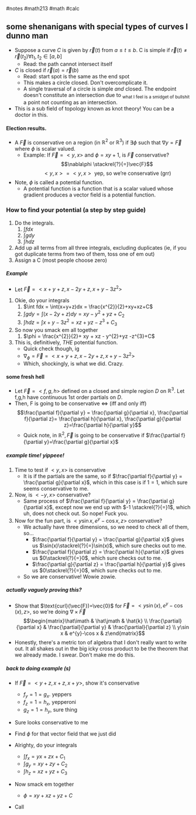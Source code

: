 #notes #math213 #math #calc



## some shenanigans with special types of curves I dunno man
- Suppose a curve $C$ is given by $\vec{r}(t)$ from $a \leq t \leq b$. C is simple if $\vec{r}(t)\neq \vec{r}(t_{2})\forall t_{1},t_{2}\in[a,b]$ 
	- Read: the path cannot intersect itself
- $C$ is closed if $\vec{r}(a)=\vec{r}(b)$ 
	- Read: start spot is the same as the end spot
	- This makes a circle closed. Don't overcomplicate it.
	- A single traversal of a circle is simple *and* closed. The endpoint doesn't constitute an intersection due to <sub>what I feel is a smidget of bullshit</sub> a point not counting as an intersection.
- This is a sub field of topology known as knot theory! You can be a doctor in this.

#### Election results.
- A $\vec{F}$ is conservative on a region (in $\mathbb{R}^{2}$ or $\mathbb{R}^{3}$) if $\exists\phi$ such that $\nabla y = \vec{F}$  where $\phi$ is scalar valued.
	- Example: If $\vec{F}=<y,x>$ and $\phi=xy+1$, is $\vec{F}$ conservative?
	$$\nabla\phi \stackrel{?}{=}\vec{F}$$$$<y,x>=<y,x> \text{ yep, so we're conservative (grr)}$$
- Note, $\phi$ is called a potential function.
	- A potential function is a function that is a scalar valued whose gradient produces a vector field is a potential function.

### How to find your potential (a step by step guide)
1. Do the integrals.
	1. $\int fdx$
	2. $\int gdy$
	3. $\int h dz$
2. Add up all terms from all three integrals, excluding duplicates (ie, if you got duplicate terms from two of them, toss one of em out)
3. Assign a C (most people choose zero)

##### Example
- Let $\vec{F}=<x+y+z,x-2y+z,x+y-3z^{2}>$
1. Okie, do your integrals
	1. $\int fdx = \int(x+y+z)dx = \frac{x^{2}}{2}+xy+xz+C$ 
	2. $\int gdy = \int (x-2y+z)dy = xy - y^{2}+yz+C_{2}$
	3. $\int hdz = \int x+y -3z^{2}= xz + yz -z^{3}+C_{3}$
2. So now you smack em all together
	1. $\phi = \frac{x^{2}}{2}+ xy + xz - y^{2}+yz -z^{3}+C$
3. This is, definitively, *THE* potential function.
	-  Quick check though, ig
	- $\nabla_{\phi}=\vec{F} =<x+y+z,x-2y+z,x+y-3z^{2}>$
	- Which, shockingly, is what we did. Crazy.
#### some fresh hell
- Let $\vec{F}=<f,g,h>$ defined on a closed and simple region $D$ on $\mathbb{R}^{3}$. Let f,g,h have continuous 1st order partials on $D$. 
- Then, F is going to be conservative $\iff$ (iff and only iff) $$\frac{\partial f}{\partial y} = \frac{\partial g}{\partial x}, \frac{\partial f}{\partial z}= \frac{\partial h}{\partial x}, \frac{\partial g}{\partial z}=\frac{\partial h}{\partial y}$$
	- Quick note, in $\mathbb{R}^{2},\vec{F}$ is going to be conservative if $\frac{\partial f}{\partial y}=\frac{\partial g}{\partial x}$

##### example time! yippeee!
1. Time to test if $<y,x>$ is conservative
	- It is if the partials are the same, so if $\frac{\partial f}{\partial y} = \frac{\partial g}{\partial x}$, which in this case is if $1=1$, which sure seems conservative to me.
2. Now, is $<-y,x>$ conservative?
	- Same process of $\frac{\partial f}{\partial y} = \frac{\partial g}{\partial x}$, except now we end up with $-1 \stackrel{?}{=}1$, which uh, does not check out. So nope! Fuck you.
3. Now for the fun part, is $<y\sin x, e^{y}-\cos x, z>$ conservative?
	- We actually have three dimensions, so we need to check all of them, so...
		- $\frac{\partial f}{\partial y} = \frac{\partial g}{\partial x}$ gives us $\sin(x)\stackrel{?}{=}\sin(x)$, which sure checks out to me.
		- $\frac{\partial f}{\partial z} = \frac{\partial h}{\partial x}$ gives us $0\stackrel{?}{=}0$, which sure checks out to me.
		- $\frac{\partial g}{\partial z} = \frac{\partial h}{\partial y}$ gives us $0\stackrel{?}{=}0$, which sure checks out to me.
	- So we are conservative! Wowie zowie.
##### actually vaguely proving this?
- Show that $\text{curl}(\vec{F})=\vec{0}$ for $\vec{F}=<y\sin(x),e^{y}-\cos(x),z>$, so we're doing $\nabla\times\vec{F}$ 
$$\begin{matrix}\hat\imath & \hat\jmath & \hat{k} \\ \frac{\partial}{\partial x} & \frac{\partial}{\partial y} & \frac{\partial}{\partial z} \\ y\sin x  & e^{y}-\cos x & z\end{matrix}$$
- Honestly, there's a metric ton of algebra that I don't really want to write out. It all shakes out in the big icky cross product to be the theorem that we already made. I swear. Don't make me do this.

##### back to doing example (s)
- If $\vec{F}=<y+z,x+z,x+y>$, show it's conservative
	- $f_{y}=1=g_{x}$. yeppers
	- $f_{z}=1=h_{x}$, yepperoni
	- $g_{z}=1=h_{y}$, sure thing
- Sure looks conservative to me

- Find $\phi$ for that vector field that we just did
- Alrighty, do your integrals
	- $\int f_{x}= yx + zx + C_{1}$
	- $\int g_{y}= xy+zy + C_{2}$
	- $\int h_{z}= xz+yz +C_{3}$
- Now smack em together
	- $\phi = xy + xz + yz + C$
- Call